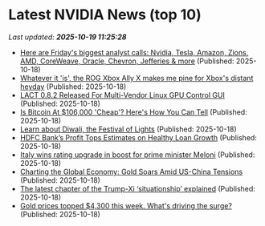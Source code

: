 # Latest NVIDIA News (top 10)
_Last updated: **2025-10-19 11:25:28**_

- [Here are Friday's biggest analyst calls: Nvidia, Tesla, Amazon, Zions, AMD, CoreWeave, Oracle, Chevron, Jefferies & more](https://biztoc.com/x/3b3fad5967945e41) (Published: 2025-10-18)
- [Whatever it 'is', the ROG Xbox Ally X makes me pine for Xbox's distant heyday](https://www.eurogamer.net/whatever-it-is-the-rog-xbox-ally-x-makes-me-pine-for-xboxs-distant-heyday) (Published: 2025-10-18)
- [LACT 0.8.2 Released For Multi-Vendor Linux GPU Control GUI](https://www.phoronix.com/news/LACT-0.8.2-Released) (Published: 2025-10-18)
- [Is Bitcoin At $106,000 'Cheap'? Here's How You Can Tell](https://finance.yahoo.com/news/bitcoin-106-000-cheap-heres-094739418.html) (Published: 2025-10-18)
- [Learn about Diwali, the Festival of Lights](https://biztoc.com/x/3a5bc64d3d39c69a) (Published: 2025-10-18)
- [HDFC Bank’s Profit Tops Estimates on Healthy Loan Growth](https://biztoc.com/x/84abbd90c30e5ee2) (Published: 2025-10-18)
- [Italy wins rating upgrade in boost for prime minister Meloni](https://biztoc.com/x/233431580baa0408) (Published: 2025-10-18)
- [Charting the Global Economy: Gold Soars Amid US-China Tensions](https://biztoc.com/x/055a48dfd82d2c02) (Published: 2025-10-18)
- [The latest chapter of the Trump-Xi ‘situationship’ explained](https://biztoc.com/x/44ba0e9cc7a65b55) (Published: 2025-10-18)
- [Gold prices topped $4,300 this week. What's driving the surge?](https://biztoc.com/x/9930138d4a8842c8) (Published: 2025-10-18)
